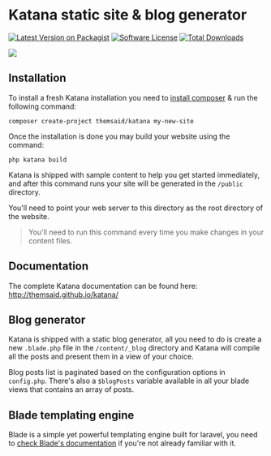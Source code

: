 # Katana static site & blog generator

[![Latest Version on Packagist](https://img.shields.io/packagist/v/themsaid/katana.svg?style=flat-square)](https://packagist.org/packages/themsaid/katana)
[![Software License](https://img.shields.io/badge/license-MIT-brightgreen.svg?style=flat-square)](LICENSE.txt)
[![Total Downloads](https://img.shields.io/packagist/dt/themsaid/katana.svg?style=flat-square)](https://packagist.org/packages/themsaid/katana)

![](http://s27.postimg.org/q4sgtbalf/katana.jpg)

## Installation

To install a fresh Katana installation you need to [install composer](https://getcomposer.org/doc/00-intro.md#installation-linux-unix-osx) & run the following command:

```
composer create-project themsaid/katana my-new-site
```

Once the installation is done you may build your website using the command:

```
php katana build
```

Katana is shipped with sample content to help you get started immediately, and after this command runs your site will be generated in the `/public` directory.

You'll need to point your web server to this directory as the root directory of the website.

> You'll need to run this command every time you make changes in your content files.

## Documentation

The complete Katana documentation can be found here: http://themsaid.github.io/katana/

## Blog generator

Katana is shipped with a static blog generator, all you need to do is create a new `.blade.php` file in the `/content/_blog` directory and Katana
will compile all the posts and present them in a view of your choice.

Blog posts list is paginated based on the configuration options in `config.php`. There's also a `$blogPosts` variable available in all your blade
views that contains an array of posts.

## Blade templating engine

Blade is a simple yet powerful templating engine built for laravel, you need to [check Blade's documentation](https://laravel.com/docs/5.2/blade) if you're not already familiar with it.
